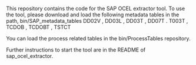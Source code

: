 This repository contains the code for the SAP OCEL extractor tool.
To use the tool, please download and load the following metadata tables in the path,
bin/SAP_metadata_tables
DD02V , DD03L , DD03T , DD07T . T003T , TCDOB , TCDOBT , TSTCT

You can load the process related tables in the bin/ProcessTables repository.

Further instructions to start the tool are in the README of sap_ocel_extractor.